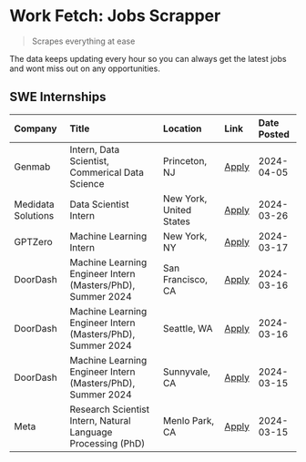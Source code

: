 # Work Fetch: Jobs Scrapper
> Scrapes everything at ease

The data keeps updating every hour so you can always get the latest jobs and wont miss out on any opportunities.

## SWE Internships
<!--START_SECTION:workfetch-->
| Company            | Title                                                        | Location                | Link                                                                                                                                                                                                                                                                   | Date Posted   |
|:-------------------|:-------------------------------------------------------------|:------------------------|:-----------------------------------------------------------------------------------------------------------------------------------------------------------------------------------------------------------------------------------------------------------------------|:--------------|
| Genmab             | Intern, Data Scientist, Commerical Data Science              | Princeton, NJ           | [Apply](https://www.linkedin.com/jobs/view/intern-data-scientist-commerical-data-science-at-genmab-3887818362?position=10&pageNum=0&refId=PUp4CHiXny85bMjuWkkO6A%3D%3D&trackingId=MFckej7buqEsxror%2FCK8Jg%3D%3D&trk=public_jobs_jserp-result_search-card)             | 2024-04-05    |
| Medidata Solutions | Data Scientist Intern                                        | New York, United States | [Apply](https://www.linkedin.com/jobs/view/data-scientist-intern-at-medidata-solutions-3810253704?position=9&pageNum=0&refId=PUp4CHiXny85bMjuWkkO6A%3D%3D&trackingId=WYTk09Yva4cIq%2FpWB7xnAg%3D%3D&trk=public_jobs_jserp-result_search-card)                          | 2024-03-26    |
| GPTZero            | Machine Learning Intern                                      | New York, NY            | [Apply](https://www.linkedin.com/jobs/view/machine-learning-intern-at-gptzero-3860723963?position=8&pageNum=0&refId=PUp4CHiXny85bMjuWkkO6A%3D%3D&trackingId=0tuQYwUyo7EzgECKDjWQ3w%3D%3D&trk=public_jobs_jserp-result_search-card)                                     | 2024-03-17    |
| DoorDash           | Machine Learning Engineer Intern (Masters/PhD), Summer 2024  | San Francisco, CA       | [Apply](https://www.linkedin.com/jobs/view/machine-learning-engineer-intern-masters-phd-summer-2024-at-doordash-3736457737?position=3&pageNum=0&refId=PUp4CHiXny85bMjuWkkO6A%3D%3D&trackingId=pMKJkSl%2FcLepdbpfoNrZSg%3D%3D&trk=public_jobs_jserp-result_search-card) | 2024-03-16    |
| DoorDash           | Machine Learning Engineer Intern (Masters/PhD), Summer 2024  | Seattle, WA             | [Apply](https://www.linkedin.com/jobs/view/machine-learning-engineer-intern-masters-phd-summer-2024-at-doordash-3736455966?position=4&pageNum=0&refId=PUp4CHiXny85bMjuWkkO6A%3D%3D&trackingId=hgr%2F5QVEQg9FPl4CJDFHhw%3D%3D&trk=public_jobs_jserp-result_search-card) | 2024-03-16    |
| DoorDash           | Machine Learning Engineer Intern (Masters/PhD), Summer 2024  | Sunnyvale, CA           | [Apply](https://www.linkedin.com/jobs/view/machine-learning-engineer-intern-masters-phd-summer-2024-at-doordash-3736454973?position=2&pageNum=0&refId=PUp4CHiXny85bMjuWkkO6A%3D%3D&trackingId=PC2xEpQjuFXPVj5H%2BZVprw%3D%3D&trk=public_jobs_jserp-result_search-card) | 2024-03-15    |
| Meta               | Research Scientist Intern, Natural Language Processing (PhD) | Menlo Park, CA          | [Apply](https://www.linkedin.com/jobs/view/research-scientist-intern-natural-language-processing-phd-at-meta-3858718375?position=11&pageNum=0&refId=PUp4CHiXny85bMjuWkkO6A%3D%3D&trackingId=l987sM8vyEd9AV1Tpa2RZw%3D%3D&trk=public_jobs_jserp-result_search-card)     | 2024-03-15    |
<!--END_SECTION:workfetch-->
